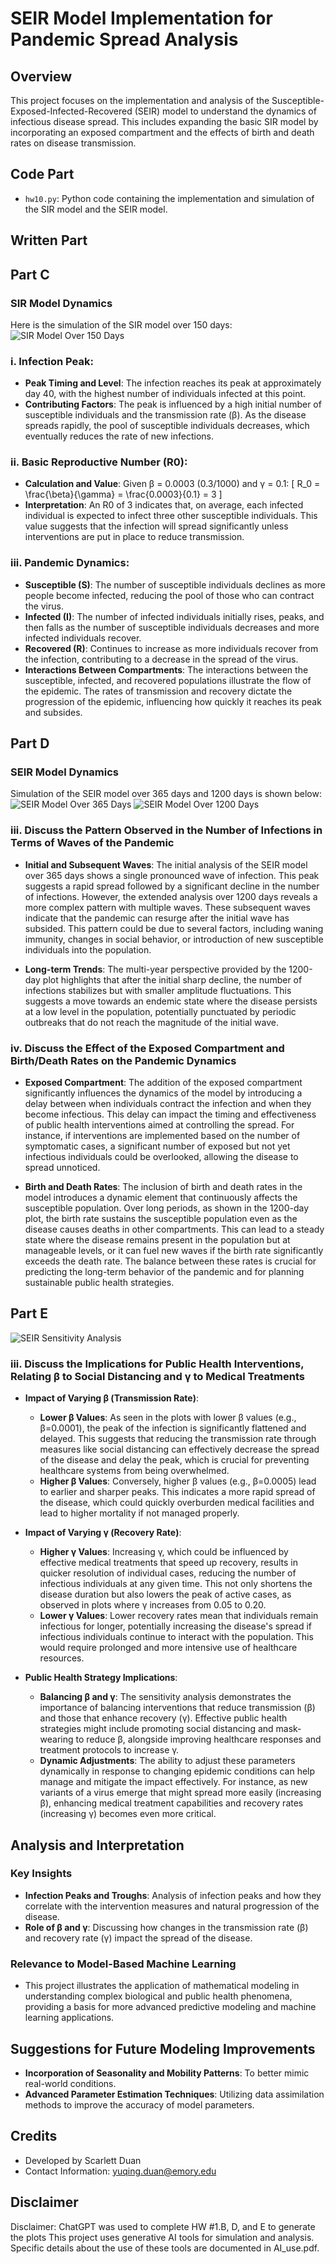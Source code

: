 # SEIR Model Implementation for Pandemic Spread Analysis

## Overview
This project focuses on the implementation and analysis of the Susceptible-Exposed-Infected-Recovered (SEIR) model to understand the dynamics of infectious disease spread. This includes expanding the basic SIR model by incorporating an exposed compartment and the effects of birth and death rates on disease transmission.

## Code Part
- `hw10.py`: Python code containing the implementation and simulation of the SIR model and the SEIR model.

## Written Part
## Part C
### SIR Model Dynamics
Here is the simulation of the SIR model over 150 days:
![SIR Model Over 150 Days](https://github.com/scarlett-duan/SIR-and-SEIR-Model-Implementation-for-Pandemic-Spread/blob/main/SIR_Model_Year.png)
### i. Infection Peak:
- **Peak Timing and Level**: The infection reaches its peak at approximately day 40, with the highest number of individuals infected at this point.
- **Contributing Factors**: The peak is influenced by a high initial number of susceptible individuals and the transmission rate (β). As the disease spreads rapidly, the pool of susceptible individuals decreases, which eventually reduces the rate of new infections.

### ii. Basic Reproductive Number (R0):
- **Calculation and Value**: Given β = 0.0003 (0.3/1000) and γ = 0.1:
  \[
  R_0 = \frac{\beta}{\gamma} = \frac{0.0003}{0.1} = 3
  \]
- **Interpretation**: An R0 of 3 indicates that, on average, each infected individual is expected to infect three other susceptible individuals. This value suggests that the infection will spread significantly unless interventions are put in place to reduce transmission.

### iii. Pandemic Dynamics:
- **Susceptible (S)**: The number of susceptible individuals declines as more people become infected, reducing the pool of those who can contract the virus.
- **Infected (I)**: The number of infected individuals initially rises, peaks, and then falls as the number of susceptible individuals decreases and more infected individuals recover.
- **Recovered (R)**: Continues to increase as more individuals recover from the infection, contributing to a decrease in the spread of the virus.
- **Interactions Between Compartments**: The interactions between the susceptible, infected, and recovered populations illustrate the flow of the epidemic. The rates of transmission and recovery dictate the progression of the epidemic, influencing how quickly it reaches its peak and subsides.

## Part D
### SEIR Model Dynamics
Simulation of the SEIR model over 365 days and 1200 days is shown below:
![SEIR Model Over 365 Days](https://github.com/scarlett-duan/SIR-and-SEIR-Model-Implementation-for-Pandemic-Spread/blob/main/SEIR_Model_365_Days.png)
![SEIR Model Over 1200 Days](https://github.com/scarlett-duan/SIR-and-SEIR-Model-Implementation-for-Pandemic-Spread/blob/main/SEIR_Model_1200_Days.png)
### iii. Discuss the Pattern Observed in the Number of Infections in Terms of Waves of the Pandemic

- **Initial and Subsequent Waves**: The initial analysis of the SEIR model over 365 days shows a single pronounced wave of infection. This peak suggests a rapid spread followed by a significant decline in the number of infections. However, the extended analysis over 1200 days reveals a more complex pattern with multiple waves. These subsequent waves indicate that the pandemic can resurge after the initial wave has subsided. This pattern could be due to several factors, including waning immunity, changes in social behavior, or introduction of new susceptible individuals into the population.

- **Long-term Trends**: The multi-year perspective provided by the 1200-day plot highlights that after the initial sharp decline, the number of infections stabilizes but with smaller amplitude fluctuations. This suggests a move towards an endemic state where the disease persists at a low level in the population, potentially punctuated by periodic outbreaks that do not reach the magnitude of the initial wave.

### iv. Discuss the Effect of the Exposed Compartment and Birth/Death Rates on the Pandemic Dynamics

- **Exposed Compartment**: The addition of the exposed compartment significantly influences the dynamics of the model by introducing a delay between when individuals contract the infection and when they become infectious. This delay can impact the timing and effectiveness of public health interventions aimed at controlling the spread. For instance, if interventions are implemented based on the number of symptomatic cases, a significant number of exposed but not yet infectious individuals could be overlooked, allowing the disease to spread unnoticed.

- **Birth and Death Rates**: The inclusion of birth and death rates in the model introduces a dynamic element that continuously affects the susceptible population. Over long periods, as shown in the 1200-day plot, the birth rate sustains the susceptible population even as the disease causes deaths in other compartments. This can lead to a steady state where the disease remains present in the population but at manageable levels, or it can fuel new waves if the birth rate significantly exceeds the death rate. The balance between these rates is crucial for predicting the long-term behavior of the pandemic and for planning sustainable public health strategies.

## Part E
![SEIR Sensitivity Analysis](https://github.com/scarlett-duan/SIR-and-SEIR-Model-Implementation-for-Pandemic-Spread/blob/main/SEIR_Sensitivity_Analysis.png)
### iii. Discuss the Implications for Public Health Interventions, Relating β to Social Distancing and γ to Medical Treatments

- **Impact of Varying β (Transmission Rate)**:
  - **Lower β Values**: As seen in the plots with lower β values (e.g., β=0.0001), the peak of the infection is significantly flattened and delayed. This suggests that reducing the transmission rate through measures like social distancing can effectively decrease the spread of the disease and delay the peak, which is crucial for preventing healthcare systems from being overwhelmed.
  - **Higher β Values**: Conversely, higher β values (e.g., β=0.0005) lead to earlier and sharper peaks. This indicates a more rapid spread of the disease, which could quickly overburden medical facilities and lead to higher mortality if not managed properly.

- **Impact of Varying γ (Recovery Rate)**:
  - **Higher γ Values**: Increasing γ, which could be influenced by effective medical treatments that speed up recovery, results in quicker resolution of individual cases, reducing the number of infectious individuals at any given time. This not only shortens the disease duration but also lowers the peak of active cases, as observed in plots where γ increases from 0.05 to 0.20.
  - **Lower γ Values**: Lower recovery rates mean that individuals remain infectious for longer, potentially increasing the disease's spread if infectious individuals continue to interact with the population. This would require prolonged and more intensive use of healthcare resources.

- **Public Health Strategy Implications**:
  - **Balancing β and γ**: The sensitivity analysis demonstrates the importance of balancing interventions that reduce transmission (β) and those that enhance recovery (γ). Effective public health strategies might include promoting social distancing and mask-wearing to reduce β, alongside improving healthcare responses and treatment protocols to increase γ.
  - **Dynamic Adjustments**: The ability to adjust these parameters dynamically in response to changing epidemic conditions can help manage and mitigate the impact effectively. For instance, as new variants of a virus emerge that might spread more easily (increasing β), enhancing medical treatment capabilities and recovery rates (increasing γ) becomes even more critical.

## Analysis and Interpretation
### Key Insights
- **Infection Peaks and Troughs**: Analysis of infection peaks and how they correlate with the intervention measures and natural progression of the disease.
- **Role of β and γ**: Discussing how changes in the transmission rate (β) and recovery rate (γ) impact the spread of the disease.

### Relevance to Model-Based Machine Learning
- This project illustrates the application of mathematical modeling in understanding complex biological and public health phenomena, providing a basis for more advanced predictive modeling and machine learning applications.

## Suggestions for Future Modeling Improvements
- **Incorporation of Seasonality and Mobility Patterns**: To better mimic real-world conditions.
- **Advanced Parameter Estimation Techniques**: Utilizing data assimilation methods to improve the accuracy of model parameters.

## Credits
- Developed by Scarlett Duan
- Contact Information: yuqing.duan@emory.edu

## Disclaimer
Disclaimer: ChatGPT was used to complete HW #1.B, D, and E to generate the plots
This project uses generative AI tools for simulation and analysis. Specific details about the use of these tools are documented in AI_use.pdf.
